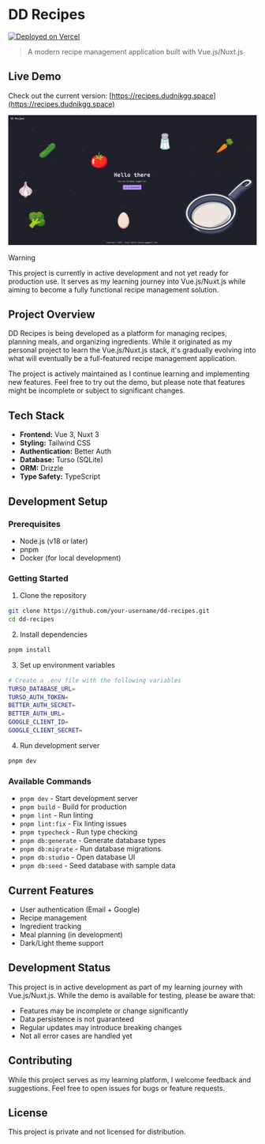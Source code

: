 # DD Recipes

[![Deployed on Vercel](https://therealsujitk-vercel-badge.vercel.app/?app=dd-recipes)](https://recipes.dudnikgg.space)

> A modern recipe management application built with Vue.js/Nuxt.js

## Live Demo

Check out the current version: [https://recipes.dudnikgg.space](https://recipes.dudnikgg.space)

![demo](/screenshot.png?raw=true)

> [!WARNING]
> This project is currently in active development and not yet ready for production use. It serves as my learning journey into Vue.js/Nuxt.js while aiming to become a fully functional recipe management solution.

## Project Overview

DD Recipes is being developed as a platform for managing recipes, planning meals, and organizing ingredients. While it originated as my personal project to learn the Vue.js/Nuxt.js stack, it's gradually evolving into what will eventually be a full-featured recipe management application.

The project is actively maintained as I continue learning and implementing new features. Feel free to try out the demo, but please note that features might be incomplete or subject to significant changes.

## Tech Stack

- **Frontend:** Vue 3, Nuxt 3
- **Styling:** Tailwind CSS
- **Authentication:** Better Auth
- **Database:** Turso (SQLite)
- **ORM:** Drizzle
- **Type Safety:** TypeScript

## Development Setup

### Prerequisites

- Node.js (v18 or later)
- pnpm
- Docker (for local development)

### Getting Started

1. Clone the repository

```bash
git clone https://github.com/your-username/dd-recipes.git
cd dd-recipes
```

2. Install dependencies

```bash
pnpm install
```

3. Set up environment variables

```bash
# Create a .env file with the following variables
TURSO_DATABASE_URL=
TURSO_AUTH_TOKEN=
BETTER_AUTH_SECRET=
BETTER_AUTH_URL=
GOOGLE_CLIENT_ID=
GOOGLE_CLIENT_SECRET=
```

4. Run development server

```bash
pnpm dev
```

### Available Commands

- `pnpm dev` - Start development server
- `pnpm build` - Build for production
- `pnpm lint` - Run linting
- `pnpm lint:fix` - Fix linting issues
- `pnpm typecheck` - Run type checking
- `pnpm db:generate` - Generate database types
- `pnpm db:migrate` - Run database migrations
- `pnpm db:studio` - Open database UI
- `pnpm db:seed` - Seed database with sample data

## Current Features

- User authentication (Email + Google)
- Recipe management
- Ingredient tracking
- Meal planning (in development)
- Dark/Light theme support

## Development Status

This project is in active development as part of my learning journey with Vue.js/Nuxt.js. While the demo is available for testing, please be aware that:

- Features may be incomplete or change significantly
- Data persistence is not guaranteed
- Regular updates may introduce breaking changes
- Not all error cases are handled yet

## Contributing

While this project serves as my learning platform, I welcome feedback and suggestions. Feel free to open issues for bugs or feature requests.

## License

This project is private and not licensed for distribution.
